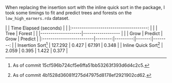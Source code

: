 When replacing the insertion sort with the inline quick sort in the package, I took some timings to fit and predict trees and forests on the `low_high_earners.rda` dataset.

|                          |       Time Elapsed (seconds)           |
|                          |:-------------------------------------: |
|                          |       Tree         |     Forest        |
|                          |--------------------|------------------ |
|                          |    Grow | Predict  |   Grow | Predict  |
|:-------------------------|--------:|---------:|-------:|--------: |
| Insertion Sort[^fn1]     | 127.292 |   0.427  | 67.191 |   0.348  |
| Inline Quick Sort[^fn2]  |   2.059 |   0.395  |  1.422 |   0.377  |

[^fn1]: As of commit 15cf596b724cf5e6ffa51bb53263f393d6d4c2c5.
[^fn2]: As of commit 4b1528d36081f275d47975d8178ef2921902cd62.

<!--
INSERTION SORT
at commit 15cf596b724cf5e6ffa51bb53263f393d6d4c2c5

tree fit
   user  system elapsed 
112.856  13.895 127.292 

tree predict
   user  system elapsed 
  0.356   0.070   0.427 

forest fit
   user  system elapsed 
 99.097  10.037  67.191 

forest predict

   user  system elapsed 
  0.342   0.040   0.348 


QSORT
at commit 4b1528d36081f275d47975d8178ef2921902cd62

tree fit
   user  system elapsed 
  1.735   0.325   2.059 

tree predict

   user  system elapsed 
  0.338   0.057   0.395 


forest fit

   user  system elapsed 
  2.006   0.248   1.422 


forest predict

   user  system elapsed 
  0.358   0.049   0.377 


-->